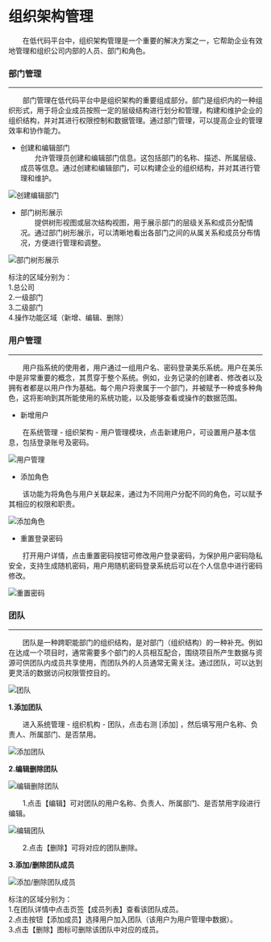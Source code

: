 # 组织架构管理
&emsp;&emsp;在低代码平台中，组织架构管理是一个重要的解决方案之一，它帮助企业有效地管理和组织公司内部的人员、部门和角色。

### 部门管理
---------------
&emsp;&emsp;部门管理在低代码平台中是组织架构的重要组成部分。部门是组织内的一种组织形式，用于将企业成员按照一定的层级结构进行划分和管理，构建和维护企业的组织结构，并对其进行权限控制和数据管理。通过部门管理，可以提高企业的管理效率和协作能力。

* 创建和编辑部门  
&emsp;&emsp;允许管理员创建和编辑部门信息。这包括部门的名称、描述、所属层级、成员等信息。通过创建和编辑部门，可以构建企业的组织结构，并对其进行管理和维护。

![创建编辑部门](https://mldocs.ks3-cn-beijing.ksyuncs.com/%E7%BB%84%E7%BB%87%E6%9E%B6%E6%9E%84/%E6%96%B0%E5%BB%BA%E9%83%A8%E9%97%A8.png)

* 部门树形展示  
&emsp;&emsp;提供树形视图或层次结构视图，用于展示部门的层级关系和成员分配情况。通过部门树形展示，可以清晰地看出各部门之间的从属关系和成员分布情况，方便进行管理和调整。

![部门树形展示](https://mldocs.ks3-cn-beijing.ksyuncs.com/%E7%BB%84%E7%BB%87%E6%9E%B6%E6%9E%84/%E9%83%A8%E9%97%A8%E6%A0%91%E7%8A%B6%E5%9B%BE.png)

标注的区域分别为：  
1.总公司  
2.一级部门  
3.二级部门  
4.操作功能区域（新增、编辑、删除）

### 用户管理
---------------
&emsp;&emsp;用户指系统的使用者，用户通过一组用户名、密码登录美乐系统。用户在美乐中是非常重要的概念，其贯穿于整个系统。例如，业务记录的创建者、修改者以及拥有者都是以用户作为基础。每个用户将隶属于一个部门，并被赋予一种或多种角色，这将影响到其所能使用的系统功能，以及能够查看或操作的数据范围。

* 新增用户 

&emsp;&emsp;在系统管理 - 组织架构 - 用户管理模块，点击新建用户，可设置用户基本信息，包括登录账号及密码。

![用户管理](https://mldocs.ks3-cn-beijing.ksyuncs.com/%E7%BB%84%E7%BB%87%E6%9E%B6%E6%9E%84/%E6%96%B0%E5%BB%BA%E7%94%A8%E6%88%B7%EF%BC%88%E7%BB%84%E7%BB%87%E6%9E%B6%E6%9E%84%EF%BC%89.png)

* 添加角色  

&emsp;&emsp;该功能为将角色与用户关联起来，通过为不同用户分配不同的角色，可以赋予其相应的权限和职责。

![添加角色](https://mldocs.ks3-cn-beijing.ksyuncs.com/%E7%BB%84%E7%BB%87%E6%9E%B6%E6%9E%84/%E7%94%A8%E6%88%B7%E6%B7%BB%E5%8A%A0%E8%A7%92%E8%89%B2%EF%BC%88%E7%BB%84%E7%BB%87%E6%9E%B6%E6%9E%84%EF%BC%89.png)

* 重置登录密码  

&emsp;&emsp;打开用户详情，点击重置密码按钮可修改用户登录密码，为保护用户密码隐私安全，支持生成随机密码，用户用随机密码登录系统后可以在个人信息中进行密码修改。

![重置密码](https://mldocs.ks3-cn-beijing.ksyuncs.com/%E7%BB%84%E7%BB%87%E6%9E%B6%E6%9E%84/%E9%87%8D%E7%BD%AE%E5%AF%86%E7%A0%81%EF%BC%88%E7%BB%84%E7%BB%87%E6%9E%B6%E6%9E%84%EF%BC%89.png)

### 团队
---------------
&emsp;&emsp;团队是一种跨职能部门的组织结构，是对部门（组织结构）的一种补充。例如在达成一个项目时，通常需要多个部门的人员相互配合，围绕项目所产生数据与资源可供团队内成员共享使用，而团队外的人员通常无需关注。通过团队，可以达到更灵活的数据访问权限管控目的。

![团队](https://mldocs.ks3-cn-beijing.ksyuncs.com/%E7%BB%84%E7%BB%87%E6%9E%B6%E6%9E%84/%E5%9B%A2%E9%98%9F%EF%BC%88%E7%BB%84%E7%BB%87%E6%9E%B6%E6%9E%84%EF%BC%89.png)

**1.添加团队**

&emsp;&emsp;进入系统管理 - 组织机构 - 团队，点击右测 [添加] ，然后填写用户名称、负责人、所属部门、是否禁用。

![添加团队](https://mldocs.ks3-cn-beijing.ksyuncs.com/%E7%BB%84%E7%BB%87%E6%9E%B6%E6%9E%84/%E6%B7%BB%E5%8A%A0%E5%9B%A2%E9%98%9F%EF%BC%88%E7%BB%84%E7%BB%87%E6%9E%B6%E6%9E%84%EF%BC%89.png)

**2.编辑删除团队**  

![编辑删除团队](https://mldocs.ks3-cn-beijing.ksyuncs.com/%E7%BB%84%E7%BB%87%E6%9E%B6%E6%9E%84/%E7%BC%96%E8%BE%91%E5%88%A0%E9%99%A4%E5%9B%A2%E9%98%9F%EF%BC%88%E7%BB%84%E7%BB%87%E6%9E%B6%E6%9E%84%EF%BC%89.png)

&emsp;&emsp;1.点击【编辑】可对团队的用户名称、负责人、所属部门、是否禁用字段进行编辑。

![编辑团队](https://mldocs.ks3-cn-beijing.ksyuncs.com/%E7%BB%84%E7%BB%87%E6%9E%B6%E6%9E%84/%E7%BC%96%E8%BE%91%E5%9B%A2%E9%98%9F%EF%BC%88%E7%BB%84%E7%BB%87%E6%9E%B6%E6%9E%84%EF%BC%89.png)

&emsp;&emsp;2.点击【删除】可将对应的团队删除。

**3.添加/删除团队成员**

![添加/删除团队成员](https://mldocs.ks3-cn-beijing.ksyuncs.com/%E7%BB%84%E7%BB%87%E6%9E%B6%E6%9E%84/%E6%B7%BB%E5%8A%A0%E7%BC%96%E8%BE%91%E5%9B%A2%E9%98%9F%E6%88%90%E5%91%98%EF%BC%88%E7%BB%84%E7%BB%87%E6%9E%B6%E6%9E%84%EF%BC%89.png)

标注的区域分别为：  
1.在团队详情中点击页签【成员列表】查看该团队成员。  
2.点击按钮【添加成员】选择用户加入团队（该用户为用户管理中数据）。  
3.点击【删除】图标可删除该团队中对应的成员。

